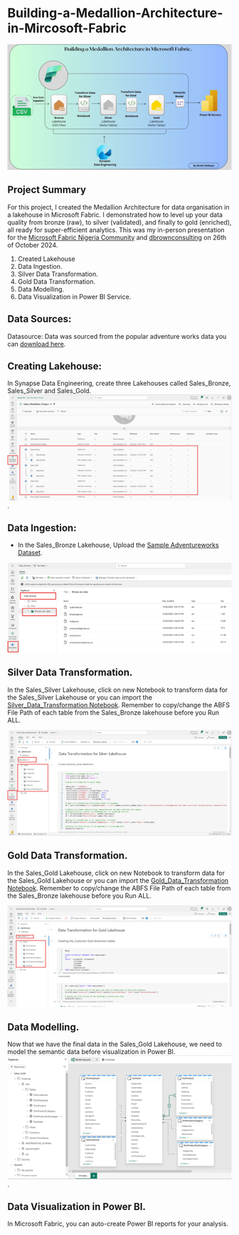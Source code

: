 # Building-a-Medallion-Architecture-in-Mircosoft-Fabric

![Architecture](https://github.com/Musili-Adebayo/Building-a-Medallion-Architecture-in-Mircosoft-Fabric/blob/main/Medallion%20Architecture.jpg)

##  Project Summary
For this project, I created the Medallion Architecture for data organisation in a lakehouse in Microsoft Fabric. I demonstrated how to level up your data quality from bronze (raw), to silver (validated), and finally to gold (enriched), all ready for super-efficient analytics.
This was my in-person presentation for the [Microsoft Fabric Nigeria Community](https://community.fabric.microsoft.com/t5/Microsoft-Fabric-Nigeria/gh-p/MicrosoftFabricNigeria) and [dbrownconsulting](https://www.linkedin.com/posts/dbrownconsulting_analyticsmeetup-dbrownconsulting-microsoftfabric-activity-7255201470994673668-hX6G?utm_source=share&utm_medium=member_desktop) on 26th of October 2024. 

1. Created Lakehouse
2. Data Ingestion. 
3. Silver Data Transformation.
4. Gold Data Transformation.
5. Data Modelling.
6. Data Visualization in Power BI Service.


## Data Sources: 
Datasource: Data was sourced from the popular adventure works data you can [download here](https://github.com/Musili-Adebayo/Building-a-Medallion-Architecture-in-Mircosoft-Fabric/tree/main/Sample_Adventureworks_Dataset).

## Creating Lakehouse: 
In Synapse Data Engineering, create three Lakehouses called Sales_Bronze, Sales_Silver and Sales_Gold.
![Create Silver,Bronze and Gold Lakehouse](https://github.com/Musili-Adebayo/Building-a-Medallion-Architecture-in-Mircosoft-Fabric/blob/main/Creating%20Bronze%2C%20Silver%20and%20Gold%20Lakehouse.png).

## Data Ingestion:
+ In the Sales_Bronze Lakehouse, Upload the [Sample Adventureworks Dataset](https://github.com/Musili-Adebayo/Building-a-Medallion-Architecture-in-Mircosoft-Fabric/tree/main/Sample_Adventureworks_Dataset).

![Sales_Bronze](https://github.com/Musili-Adebayo/Building-a-Medallion-Architecture-in-Mircosoft-Fabric/blob/main/Sales_Bronze.png)


 ## Silver Data Transformation.
In the Sales_Silver Lakehouse, click on new Notebook to transform data for the Sales_Silver Lakehouse or you can import the 
[Silver_Data_Transformation Notebook](https://github.com/Musili-Adebayo/Building-a-Medallion-Architecture-in-Mircosoft-Fabric/blob/main/Silver_Data_Transformation.ipynb). Remember to copy/change the ABFS File Path of each table from the Sales_Bronze lakehouse before you Run ALL. 

![Sales_Silver](https://github.com/Musili-Adebayo/Building-a-Medallion-Architecture-in-Mircosoft-Fabric/blob/main/Sales_Silver.png) 

 ## Gold Data Transformation.
In the Sales_Gold Lakehouse, click on new Notebook to transform data for the Sales_Gold Lakehouse or you can import the 
[Gold_Data_Transformation Notebook](https://github.com/Musili-Adebayo/Building-a-Medallion-Architecture-in-Mircosoft-Fabric/blob/main/Gold_Data_Transformation.ipynb). Remember to copy/change the ABFS File Path of each table from the Sales_Bronze lakehouse before you Run ALL. 

![Sales_Gold](https://github.com/Musili-Adebayo/Building-a-Medallion-Architecture-in-Mircosoft-Fabric/blob/main/Sales_Gold.png) 

 ## Data Modelling.
Now that we have the final data in the Sales_Gold Lakehouse, we need to model the semantic data before visualization in Power BI.
![Data Modelling](https://github.com/Musili-Adebayo/Building-a-Medallion-Architecture-in-Mircosoft-Fabric/blob/main/Data%20Modelling.png). 

## Data Visualization in Power BI.
In Microsoft Fabric, you can auto-create Power BI reports for your analysis.

